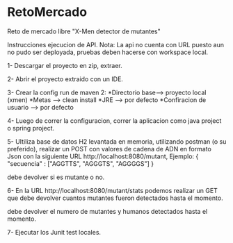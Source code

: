 # RetoMercado
Reto de mercado libre "X-Men detector de mutantes"

Instrucciones ejecucion de API.
Nota: La api no cuenta con URL puesto aun no pudo ser deployada, pruebas deben hacerse con workspace local.

1- Descargar el proyecto en zip, extraer.

2- Abrir el proyecto extraido con un IDE.

3- Crear la config run de maven 2:
*Directorio base--> proyecto local (xmen)
*Metas --> clean install
*JRE --> por defecto
*Confiracion de usuario --> por defecto

4- Luego de correr la configuracion, correr la aplicacion como java project o spring project.

5- UItiliza base de datos H2 levantada en memoria, utilizando postman (o su preferido), realizar un POST con valores de cadena de ADN en formato Json con 
la siguiente URL http://localhost:8080/mutant, Ejemplo:
{
"secuencia" : ["AGGTTS", "AGGGTS", "AGGGGS"] 
}

debe devolver si es mutante o no.

6- En la URL http://localhost:8080/mutant/stats podemos realizar un GET que debe devolver cuantos mutantes fueron detectados hasta el momento.

debe devolver el numero de mutantes y humanos detectados hasta el momento.

7- Ejecutar los Junit test locales.

